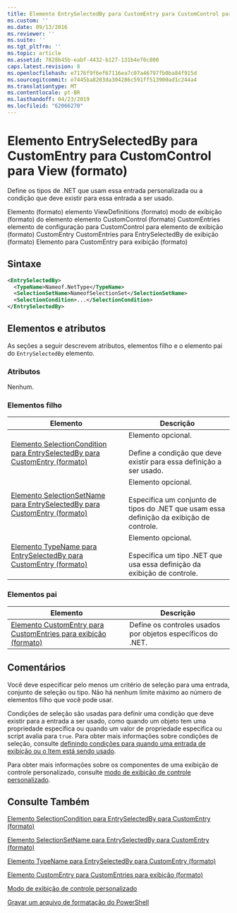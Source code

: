 ```yaml
---
title: Elemento EntrySelectedBy para CustomEntry para CustomControl para exibição (formato) | Microsoft Docs
ms.custom: ''
ms.date: 09/13/2016
ms.reviewer: ''
ms.suite: ''
ms.tgt_pltfrm: ''
ms.topic: article
ms.assetid: 7828b45b-eabf-4432-b127-131b4ef0c800
caps.latest.revision: 8
ms.openlocfilehash: e7176f9f6ef67116ea7c07a46797fb0ba84f915d
ms.sourcegitcommit: e7445ba8203da304286c591ff513900ad1c244a4
ms.translationtype: MT
ms.contentlocale: pt-BR
ms.lasthandoff: 04/23/2019
ms.locfileid: "62066270"
---
```

# <a name="entryselectedby-element-for-customentry-for-customcontrol-for-view-format"></a>Elemento EntrySelectedBy para CustomEntry para CustomControl para View (formato)

Define os tipos de .NET que usam essa entrada personalizada ou a condição que deve existir para essa entrada a ser usado.

Elemento (formato) elemento ViewDefinitions (formato) modo de exibição (formato) do elemento elemento CustomControl (formato) CustomEntries elemento de configuração para CustomControl para elemento de exibição (formato) CustomEntry CustomEntries para EntrySelectedBy de exibição (formato) Elemento para CustomEntry para exibição (formato)

## <a name="syntax"></a>Sintaxe

```xml
<EntrySelectedBy>
  <TypeName>Nameof.NetType</TypeName>
  <SelectionSetName>NameofSelectionSet</SelectionSetName>
  <SelectionCondition>...</SelectionCondition>
</EntrySelectedBy>
```

## <a name="attributes-and-elements"></a>Elementos e atributos

As seções a seguir descrevem atributos, elementos filho e o elemento pai do `EntrySelectedBy` elemento.

### <a name="attributes"></a>Atributos

Nenhum.

### <a name="child-elements"></a>Elementos filho

|Elemento|Descrição|
|-------------|-----------------|
|[Elemento SelectionCondition para EntrySelectedBy para CustomEntry (formato)](./selectioncondition-element-for-entryselectedby-for-customcontrol-format.md)|Elemento opcional.<br /><br /> Define a condição que deve existir para essa definição a ser usado.|
|[Elemento SelectionSetName para EntrySelectedBy para CustomEntry (formato)](./selectionsetname-element-for-entryselectedby-for-customcontrol-for-view-format.md)|Elemento opcional.<br /><br /> Especifica um conjunto de tipos do .NET que usam essa definição da exibição de controle.|
|[Elemento TypeName para EntrySelectedBy para CustomEntry (formato)](./typename-element-for-selectioncondition-for-customcontrol-for-view-format.md)|Elemento opcional.<br /><br /> Especifica um tipo .NET que usa essa definição da exibição de controle.|

### <a name="parent-elements"></a>Elementos pai

|Elemento|Descrição|
|-------------|-----------------|
|[Elemento CustomEntry para CustomEntries para exibição (formato)](./customentry-element-for-customentries-for-customcontrol-for-view-format.md)|Define os controles usados por objetos específicos do .NET.|

## <a name="remarks"></a>Comentários

Você deve especificar pelo menos um critério de seleção para uma entrada, conjunto de seleção ou tipo. Não há nenhum limite máximo ao número de elementos filho que você pode usar.

Condições de seleção são usadas para definir uma condição que deve existir para a entrada a ser usado, como quando um objeto tem uma propriedade específica ou quando um valor de propriedade específica ou script avalia para `true`. Para obter mais informações sobre condições de seleção, consulte [definindo condições para quando uma entrada de exibição ou o Item está sendo usado](./defining-conditions-for-displaying-data.md).

Para obter mais informações sobre os componentes de uma exibição de controle personalizado, consulte [modo de exibição de controle personalizado](./creating-custom-controls.md).

## <a name="see-also"></a>Consulte Também

[Elemento SelectionCondition para EntrySelectedBy para CustomEntry (formato)](./selectioncondition-element-for-entryselectedby-for-customcontrol-format.md)

[Elemento SelectionSetName para EntrySelectedBy para CustomEntry (formato)](./selectionsetname-element-for-entryselectedby-for-customcontrol-for-view-format.md)

[Elemento TypeName para EntrySelectedBy para CustomEntry (formato)](./typename-element-for-selectioncondition-for-customcontrol-for-view-format.md)

[Elemento CustomEntry para CustomEntries para exibição (formato)](./customentry-element-for-customentries-for-customcontrol-for-view-format.md)

[Modo de exibição de controle personalizado](./creating-custom-controls.md)

[Gravar um arquivo de formatação do PowerShell](./writing-a-powershell-formatting-file.md)
